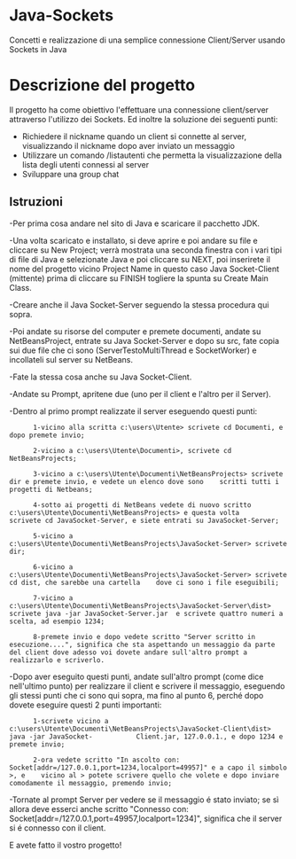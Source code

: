
# Java-Sockets
Concetti e realizzazione di una semplice connessione Client/Server usando Sockets in Java

# Descrizione del progetto
Il progetto ha come obiettivo l'effettuare una connessione client/server attraverso l'utilizzo dei Sockets. 
Ed inoltre la soluzione dei seguenti punti:
* Richiedere il nickname quando un client si connette al server, visualizzando il nickname dopo aver inviato un messaggio
* Utilizzare un comando /listautenti che permetta la visualizzazione della lista degli utenti connessi al server
* Sviluppare una group chat

## Istruzioni
-Per prima cosa andare nel sito di Java e scaricare il pacchetto JDK. 

-Una volta scaricato e installato, si deve aprire e poi andare su file e cliccare su New Project; verrà mostrata una seconda finestra    con  i vari tipi di file di Java e selezionate Java e poi cliccare su NEXT, poi inserirete il nome del progetto vicino Project Name in questo caso Java Socket-Client (mittente) prima di cliccare su FINISH togliere la spunta su Create Main Class.

-Creare anche il Java Socket-Server seguendo la stessa procedura qui sopra.

-Poi andate su risorse del computer e premete documenti, andate su NetBeansProject, entrate su Java Socket-Server e dopo su src, fate copia sui due file che ci sono (ServerTestoMultiThread e SocketWorker) e incollateli sul server su NetBeans.

-Fate la stessa cosa anche su Java Socket-Client.

-Andate su Prompt, apritene due (uno per il client e l'altro per il Server).

-Dentro al primo prompt realizzate il server eseguendo questi punti:

          1-vicino alla scritta c:\users\Utente> scrivete cd Documenti, e dopo premete invio;
          
          2-vicino a c:\users\Utente\Documenti>, scrivete cd NetBeansProjects;
          
          3-vicino a c:\users\Utente\Documenti\NetBeansProjects> scrivete dir e premete invio, e vedete un elenco dove sono    scritti tutti i progetti di Netbeans;
          
          4-sotto ai progetti di NetBeans vedete di nuovo scritto c:\users\Utente\Documenti\NetBeansProjects> e questa volta     scrivete cd JavaSocket-Server, e siete entrati su JavaSocket-Server; 
          
          5-vicino a c:\users\Utente\Documenti\NetBeansProjects\JavaSocket-Server> scrivete dir;
          
          6-vicino a c:\users\Utente\Documenti\NetBeansProjects\JavaSocket-Server> scrivete cd dist, che sarebbe una cartella    dove ci sono i file eseguibili;
          
          7-vicino a c:\users\Utente\Documenti\NetBeansProjects\JavaSocket-Server\dist> scrivete java -jar JavaSocket-Server.jar  e scrivete quattro numeri a scelta, ad esempio 1234; 
          
          8-premete invio e dopo vedete scritto "Server scritto in esecuzione....", significa che sta aspettando un messaggio da parte del client dove adesso voi dovete andare sull'altro prompt a realizzarlo e scriverlo.
          
-Dopo aver eseguito questi punti, andate sull'altro prompt (come dice nell'ultimo punto) per realizzare il client e scrivere il messaggio, eseguendo gli stessi punti che ci sono qui sopra, ma fino al punto 6, perché dopo dovete eseguire questi 2 punti importanti:

          1-scrivete vicino a c:\users\Utente\Documenti\NetBeansProjects\JavaSocket-Client\dist> java -jar JavaSocket-           Client.jar, 127.0.0.1., e dopo 1234 e premete invio;
          
          2-ora vedete scritto "In ascolto con: Socket[addr=/127.0.0.1,port=1234,localport=49957]" e a capo il simbolo >, e    vicino al > potete scrivere quello che volete e dopo inviare comodamente il messaggio, premendo invio;  
          
-Tornate al prompt Server per vedere se il messaggio é stato inviato; se sì allora deve esserci anche scritto "Connesso con: Socket[addr=/127.0.0.1,port=49957,localport=1234]", significa che il server si é connesso con il client. 

E avete fatto il vostro progetto! 
